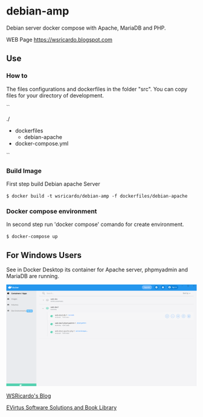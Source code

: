# debian-amp
Debian server docker compose with Apache, MariaDB and PHP.

WEB Page https://wsricardo.blogspot.com


## Use

### How to

The files configurations and dockerfiles in the folder "src". You can copy
files for your directory of development.

``

./
  - dockerfiles
    - debian-apache
  - docker-compose.yml

``

### Build Image

First step build Debian apache Server

``
  $ docker build -t wsricardo/debian-amp -f dockerfiles/debian-apache
``

### Docker compose environment

In second step run 'docker compose' comando for create environment.

``
  $ docker-compose up
``

## For Windows Users

  See in Docker Desktop its container for Apache server, phpmyadmin and MariaDB are running.

  ![alt Image of screen docker with containners running](imgs/docker-compose-1.PNG)


[WSRicardo's Blog](https://wsricardo.blogspot.com)

[EVirtus Software Solutions and Book Library ](http://www.evirtus.com.br)
